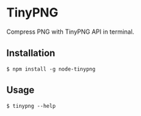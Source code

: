 # TinyPNG

Compress PNG with TinyPNG API in terminal.

## Installation

    $ npm install -g node-tinypng


## Usage

    $ tinypng --help

